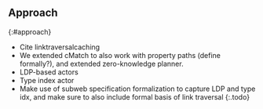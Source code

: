 ## Approach
{:#approach}

- Cite linktraversalcaching
- We extended cMatch to also work with property paths (define formally?), and extended zero-knowledge planner.
- LDP-based actors
- Type index actor
- Make use of subweb specification formalization to capture LDP and type idx, and make sure to also include formal basis of link traversal
{:.todo}

